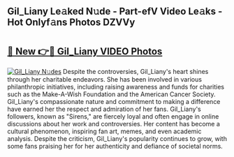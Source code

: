 ## Gil_Liany Le𝚊ked N𝚞de - Part-efV Video Le𝚊ks - Hot Onlyf𝚊ns Photos DZVVy

# <h2><a href="http://ab33695.deff.icu/?id=Gil_Liany">🔗 New 👉🔴 Gil_Liany VIDEO Photos</a></h2>

[![Gil_Liany N𝚞des](https://i.imgur.com/rIISA9y.gif)](http://ab33695.deff.icu/?id=Gil_Liany)
Despite the controversies, Gil_Liany's heart shines through her charitable endeavors. She has been involved in various philanthropic initiatives, including raising awareness and funds for charities such as the Make-A-Wish Foundation and the American Cancer Society. Gil_Liany's compassionate nature and commitment to making a difference have earned her the respect and admiration of her fans. Gil_Liany's followers, known as "Sirens," are fiercely loyal and often engage in online discussions about her work and controversies. Her content has become a cultural phenomenon, inspiring fan art, memes, and even academic analysis. Despite the criticism, Gil_Liany's popularity continues to grow, with some fans praising her for her authenticity and defiance of societal norms.
